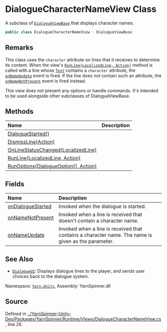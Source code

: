 # DialogueCharacterNameView Class

A subclass of [`DialogueViewBase`](/api/csharp/yarn.unity/dialogueviewbase.md) that displays
character names.


```csharp
public class DialogueCharacterNameView : DialogueViewBase
```
## Remarks

This class uses the `character` attribute on lines that it receives
to determine its content. When the view's [`RunLine(LocalizedLine, Action)`](/api/csharp/yarn.unity/dialoguecharacternameview.runline-localizedline,action-.md)
method is called with a line whose [`Text`](/api/csharp/yarn.unity/localizedline.text.md)
contains a `character` attribute, the [`onNameUpdate`](/api/csharp/yarn.unity/dialoguecharacternameview.onnameupdate.md)
event is fired. If the line does not contain such an attribute, the
[`onNameNotPresent`](/api/csharp/yarn.unity/dialoguecharacternameview.onnamenotpresent.md) event is fired instead.

This view does not present any options or handle commands. It's
intended to be used alongside other subclasses of DialogueViewBase.




## Methods
|Name|Description|
|:---|:---|
|[DialogueStarted()](/api/csharp/yarn.unity/dialoguecharacternameview.dialoguestarted.md)||
|[DismissLine(Action)](/api/csharp/yarn.unity/dialoguecharacternameview.dismissline-action-.md)||
|[OnLineStatusChanged(LocalizedLine)](/api/csharp/yarn.unity/dialoguecharacternameview.onlinestatuschanged-localizedline-.md)||
|[RunLine(LocalizedLine, Action)](/api/csharp/yarn.unity/dialoguecharacternameview.runline-localizedline,action-.md)||
|[RunOptions(DialogueOption[], Action<Int32>)](/api/csharp/yarn.unity/dialoguecharacternameview.runoptions-dialogueoption--,action-system.int32--.md)||
## Fields
|Name|Description|
|:---|:---|
|[onDialogueStarted](/api/csharp/yarn.unity/dialoguecharacternameview.ondialoguestarted.md)| Invoked when the dialogue is started. |
|[onNameNotPresent](/api/csharp/yarn.unity/dialoguecharacternameview.onnamenotpresent.md)| Invoked when a line is received that doesn't contain a character name. |
|[onNameUpdate](/api/csharp/yarn.unity/dialoguecharacternameview.onnameupdate.md)| Invoked when a line is received that contains a character name. The name is given as the parameter. |
## See Also
* [`DialogueUI`](/api/csharp/yarn.unity/dialogueui.md): 
Displays dialogue lines to the player, and sends user choices back
to the dialogue system.

<div class="class-metadata">

Namespace: [`Yarn.Unity`](/api/csharp/yarn.unity/README.md), Assembly: YarnSpinner.dll
</div>

## Source
Defined in [../YarnSpinner-Unity-Dev/Packages/YarnSpinner/Runtime/Views/DialogueCharacterNameView.cs](https://github.com/YarnSpinnerTool/YarnSpinner-Unity//blob/develop/Runtime/Views/DialogueCharacterNameView.cs#L26), line 26.
